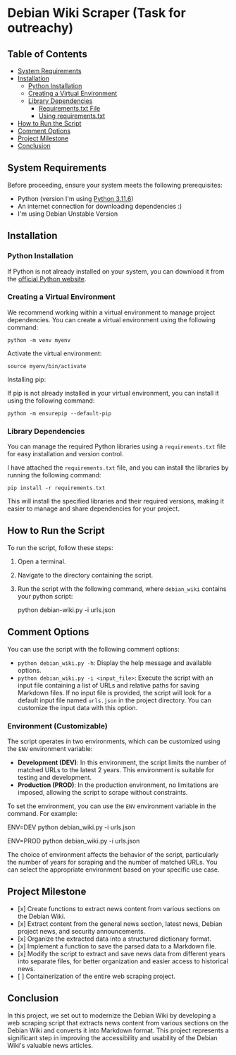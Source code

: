 
Debian Wiki Scraper (Task for outreachy)
====================================

Table of Contents
-----------------

*   [System Requirements](#system-requirements)
*   [Installation](#installation)
    *   [Python Installation](#python-installation)
    *   [Creating a Virtual Environment](#creating-a-virtual-environment)
    *   [Library Dependencies](#library-dependencies)
        *   [Requirements.txt File](#requirements-txt-file)
        *   [Using requirements.txt](#using-requirements-txt)
*   [How to Run the Script](#how-to-run-the-script)
*   [Comment Options](#comment-options)
*   [Project Milestone](#project-milestone)
*   [Conclusion](#conclusion)

System Requirements
-------------------

Before proceeding, ensure your system meets the following prerequisites:

*   Python (version I'm using [Python 3.11.6](https://www.python.org/downloads/))
*   An internet connection for downloading dependencies :)
*   I'm using Debian Unstable Version

Installation
------------

### Python Installation

If Python is not already installed on your system, you can download it from the [official Python website](https://www.python.org/downloads/).

### Creating a Virtual Environment

We recommend working within a virtual environment to manage project dependencies. You can create a virtual environment using the following command:

    
    python -m venv myenv
    

Activate the virtual environment:

    
    source myenv/bin/activate
    
Installing pip: 

If pip is not already installed in your virtual environment, you can install it using the following command:

    python -m ensurepip --default-pip

### Library Dependencies

You can manage the required Python libraries using a `requirements.txt` file for easy installation and version control.

I have attached the `requirements.txt` file, and you can install the libraries by running the following command:

    
    pip install -r requirements.txt
    

This will install the specified libraries and their required versions, making it easier to manage and share dependencies for your project.

How to Run the Script
---------------------

To run the script, follow these steps:

1.  Open a terminal.
2.  Navigate to the directory containing the script.
3.  Run the script with the following command, where `debian_wiki` contains your python script:

    
    python debian-wiki.py -i urls.json
    

Comment Options
---------------

You can use the script with the following comment options:

*   `python debian_wiki.py -h`: Display the help message and available options.
*   `python debian_wiki.py -i <input_file>`: Execute the script with an input file containing a list of URLs and relative paths for saving Markdown files. If no input file is provided, the script will look for a default input file named `urls.json` in the project directory. You can customize the input data with this option.

### Environment (Customizable)

The script operates in two environments, which can be customized using the `ENV` environment variable:

*   **Development (DEV)**: In this environment, the script limits the number of matched URLs to the latest 2 years. This environment is suitable for testing and development.
*   **Production (PROD)**: In the production environment, no limitations are imposed, allowing the script to scrape without constraints.

To set the environment, you can use the `ENV` environment variable in the command. For example:

ENV=DEV python debian_wiki.py -i urls.json

ENV=PROD python debian_wiki.py -i urls.json

The choice of environment affects the behavior of the script, particularly the number of years for scraping and the number of matched URLs. You can select the appropriate environment based on your specific use case.

Project Milestone
-----------------

*   \[x\] Create functions to extract news content from various sections on the Debian Wiki.
*   \[x\] Extract content from the general news section, latest news, Debian project news, and security announcements.
*   \[x\] Organize the extracted data into a structured dictionary format.
*   \[x\] Implement a function to save the parsed data to a Markdown file.
*   \[x\] Modify the script to extract and save news data from different years into separate files, for better organization and easier access to historical news.
*   \[ \] Containerization of the entire web scraping project.

Conclusion
----------

In this project, we set out to modernize the Debian Wiki by developing a web scraping script that extracts news content from various sections on the Debian Wiki and converts it into Markdown format. This project represents a significant step in improving the accessibility and usability of the Debian Wiki's valuable news articles.